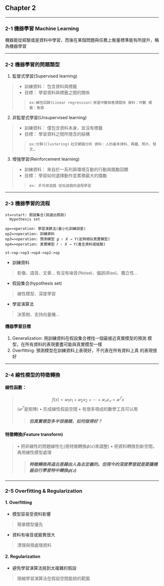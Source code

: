 ## Chapter 2

----

### 2-1 機器學習 Machine Learning

機器能從經驗或是資料中學習，而後在某個問題與任務上衡量標準能有所提升，稱為機器學習

----

### 2-2 機器學習的問題類型

1. 監督式學習(Supervised learning)
> + 訓練資料：
包含資料與標籤
> + 目標：
學習資料與標籤之間的關係
> > `ex:線性回歸(Linear regression)`
`房屋坪數與售價關係
資料：坪數
標籤：售價`

2. 非監督式學習(Unsupervised learning)
> + 訓練資料：
僅包含資料本身，並沒有標籤
> + 目標：
學習資料之間所隱含的結構
> > `ex:分群(Clustering)`
`社交網路分析
資料：人的基本資料、興趣、照片、發文…`

3. 增強學習(Reinforcement learning)
> + 訓練資料：
來自於一系列與環境互動的行動與獎勵回饋
> + 目標：
學習如何選擇動作並累積最大的獎勵
> > `ex: 乒乓球遊戲
從玩遊戲的過程學習`

----

### 2-3 機器學習的流程

```flow
st=>start: 假設集合(挑選出假設)
  Hypothesis set 

op=>operation: 學習演算法(最小化訓練誤差)
op2=>operation: 訓練資料 
op3=>operation: 預測模型 𝑔 ∶ 𝑋 → Y(足夠相似真實模型)
op4=>operation: 真實模型 𝑓 ∶ 𝑋 → Y(產生資料或經驗)

st->op->op3->op4->op2->op
```
+ 訓練資料
> 影像、語音、文章…
有沒有噪音(Noise)、偏誤(Bias)、獨立性…
+ 假設集合(hypothesis set)
> 線性模型、深度學習
+ 學習演算法
> 決策樹、支持向量機…
#### 機器學習目標
1. Generalization:
用訓練資料在假設集合裡找一個最接近真實模型的預測
模型，在所有資料的表現要盡可能與真實模型一樣
2. Overfitting:
預測模型在訓練資料上表現好，不代表在所有資料上真
的表現很好

----

### 2-4 線性模型的特徵轉換
#### 線性函數：
> $$f(x) = 𝑤_1x_1 + 𝑤_2x_2 + ⋯ + 𝑤_𝑛x_𝑛 = 𝑤^𝑇x$$ ($𝑤^𝑇$是矩陣)
• 形成線性假設空間
• 有很多現成的數學工具可以用
> > ##### 但真實模型多半很複雜，如何做得好？
#### 特徵轉換(Feature transform)
> • 把非線性的問題線性化(用特徵轉換𝜙(𝑥)來調整)
• 把資料轉換到新空間，再用線性模型處理
> > ##### 特徵轉換再過去是藉由人為去定義的。但現今的深度學習就是要讓機器自行學習特中轉換𝜙(𝑥)

----

### 2-5 Overfitting & Regularization
#### 1. Overfitting
+ 模型容易受資料影響
> 簡單模型優先

+ 資料有噪音或變異很大
> 清理與預處理資料
#### 2. Regularization
- 避免學習演算法挑到太複雜的假設
> 限縮學習演算法在假設空間能挑的範圍
